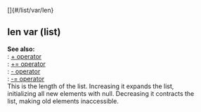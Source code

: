 []{#/list/var/len}    
## len var (list)    
**See also:**    
:   [+ operator](/ref/operator/+/+.md)    
:   [+= operator](/ref/operator/+=/+=.md)    
:   [- operator](/ref/operator/-/-.md)    
:   [-= operator](/ref/operator/-=/-=.md)    
This is the length of the list. Increasing it expands the list,    
initializing all new elements with null. Decreasing it contracts the    
list, making old elements inaccessible.  